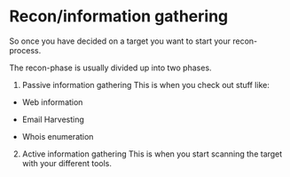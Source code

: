 # Recon/information gathering

So once you have decided on a target you want to start your recon-process. 

The recon-phase is usually divided up into two phases.

1. Passive information gathering
 This is when you check out stuff like:
 - Web information


 - Email Harvesting

 - Whois enumeration


2. Active information gathering
This is when you start scanning the target with your different tools.
